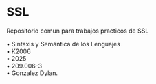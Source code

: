 # SSL
Repositorio comun para trabajos practicos de SSL

• Sintaxis y Semántica de los Lenguajes  
• K2006  
• 2025  
• 209.006-3  
• Gonzalez Dylan.